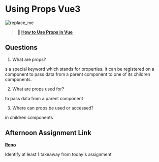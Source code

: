 # Using Props Vue3

![replace_me](https://codeworks.blob.core.windows.net/public/assets/img/illustrations/placeholder.svg)

> **📖 [How to Use Props in Vue](https://codeworksacademy.com/fs-student-guide/resources/wk6/02-Props)**

## Questions

1. What are props?

s a special keyword which stands for properties. It can be registered on a component to pass data from a parent component to one of its children components.

2. What are props used for?

to pass data from a parent component

3. Where can props be used or accessed?

in children components

## Afternoon Assignment Link

**[Repo](https://github.com/Casey1224/Nasas)**

Identify at least 1 takeaway from today's assignment
